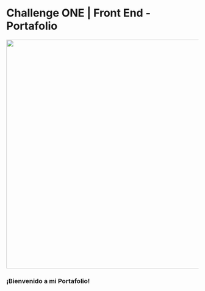 # Challenge ONE | Front End -  Portafolio

<p align="center" >
     <img width="600" heigth="600" src="https://drive.google.com/file/d/1PaVZxrJ2DFGua1yqdQK8nEA0tpp9JDME/view?usp=share_link">
</p>


### ¡Bienvenido a mi Portafolio!
